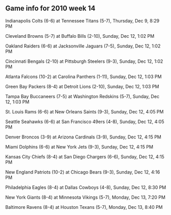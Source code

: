 ## Game info for 2010 week 14
Indianapolis Colts (6-6) at Tennessee Titans (5-7), Thursday, Dec 9, 8:29 PM



Cleveland Browns (5-7) at Buffalo Bills (2-10), Sunday, Dec 12, 1:02 PM

Oakland Raiders (6-6) at Jacksonville Jaguars (7-5), Sunday, Dec 12, 1:02 PM

Cincinnati Bengals (2-10) at Pittsburgh Steelers (9-3), Sunday, Dec 12, 1:02 PM

Atlanta Falcons (10-2) at Carolina Panthers (1-11), Sunday, Dec 12, 1:03 PM

Green Bay Packers (8-4) at Detroit Lions (2-10), Sunday, Dec 12, 1:03 PM

Tampa Bay Buccaneers (7-5) at Washington Redskins (5-7), Sunday, Dec 12, 1:03 PM



St. Louis Rams (6-6) at New Orleans Saints (9-3), Sunday, Dec 12, 4:05 PM

Seattle Seahawks (6-6) at San Francisco 49ers (4-8), Sunday, Dec 12, 4:05 PM

Denver Broncos (3-9) at Arizona Cardinals (3-9), Sunday, Dec 12, 4:15 PM

Miami Dolphins (6-6) at New York Jets (9-3), Sunday, Dec 12, 4:15 PM

Kansas City Chiefs (8-4) at San Diego Chargers (6-6), Sunday, Dec 12, 4:15 PM

New England Patriots (10-2) at Chicago Bears (9-3), Sunday, Dec 12, 4:16 PM



Philadelphia Eagles (8-4) at Dallas Cowboys (4-8), Sunday, Dec 12, 8:30 PM



New York Giants (8-4) at Minnesota Vikings (5-7), Monday, Dec 13, 7:20 PM



Baltimore Ravens (8-4) at Houston Texans (5-7), Monday, Dec 13, 8:40 PM

